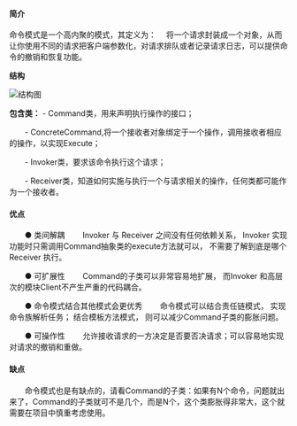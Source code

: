 #### 简介
命令模式是一个高内聚的模式，其定义为：
　将一个请求封装成一个对象，从而让你使用不同的请求把客户端参数化，对请求排队或者记录请求日志，可以提供命令的撤销和恢复功能。

**结构**

![结构图](D:\Pattern\DesignPattern\DesignPattern\BehaviorPattern\Command\结构图.png)

**包含类：**
    - Command类，用来声明执行操作的接口；

　　- ConcreteCommand,将一个接收者对象绑定于一个操作，调用接收者相应的操作，以实现Execute；

　　- Invoker类，要求该命令执行这个请求；

　　- Receiver类，知道如何实施与执行一个与请求相关的操作，任何类都可能作为一个接收者。

#### 优点
　　● 类间解耦
　　Invoker 与 Receiver 之间没有任何依赖关系， Invoker 实现功能时只需调用Command抽象类的execute方法就可以， 不需要了解到底是哪个Receiver 执行。

　　● 可扩展性
　　Command的子类可以非常容易地扩展， 而Invoker 和高层次的模块Client不产生严重的代码耦合。

　　● 命令模式结合其他模式会更优秀
　　命令模式可以结合责任链模式， 实现命令族解析任务； 结合模板方法模式， 则可以减少Command子类的膨胀问题。

　　● 可操作性
　　允许接收请求的一方决定是否要否决请求；可以容易地实现对请求的撤销和重做。

#### 缺点
　　命令模式也是有缺点的，请看Command的子类：如果有N个命令，问题就出来了，Command的子类就可不是几个，而是N个，这个类膨胀得非常大，这个就需要在项目中慎重考虑使用。

